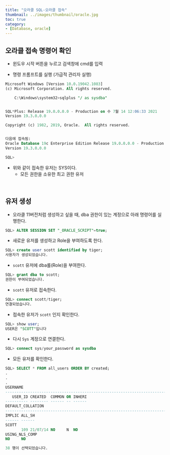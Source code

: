 ```yaml
---
title: "오라클 SQL-오라클 접속"
thumbnail: ../images/thumbnail/oracle.jpg
toc: true
category:
- [Database, oracle]
---
```



## 오라클 접속 명령어 확인 

- 윈도우 시작 버튼을 누르고 검색창에 cmd를 입력

- 명령 프롬프트를 실행 (가급적 관리자 실행)

```sql
Microsoft Windows [Version 10.0.19042.1083]
(c) Microsoft Corporation. All rights reserved.

	C:\Windows\system32>sqlplus "/ as sysdba"


SQL*Plus: Release 19.0.0.0.0 - Production on 수 7월 14 12:06:33 2021
Version 19.3.0.0.0

Copyright (c) 1982, 2019, Oracle.  All rights reserved.


다음에 접속됨:
Oracle Database 19c Enterprise Edition Release 19.0.0.0.0 - Production
Version 19.3.0.0.0

SQL>
```
- 위와 같이 접속한 유저는  SYS이다.
    - 모든 권한을 소유한 최고 권한 유저

</br>

## 유저 생성

- 오라클 11버전처럼 생성하고 싶을 때, dba 권한이 있는 계정으로 아래 명령어를 실행한다.

```sql
SQL> ALTER SESSION SET "_ORACLE_SCRIPT"=true;
```

- 새로운 유저를 생성하고 Role을 부여하도록 한다.

```sql
SQL> create user scott identified by tiger;
사용자가 생성되었습니다.
```

- `scott` 유저에 dba롤(Role)을 부여한다.

```sql
SQL> grant dba to scott;
권한이 부여되었습니다.
```

- `scott` 유저로 접속한다.

```sql
SQL> connect scott/tiger;
연결되었습니다.
```

- 접속한 유저가 `scott` 인지 확인한다.

```sql
SQL> show user;
USER은 "SCOTT"입니다
```

- 다시 `Sys` 계정으로 연결한다.

```sql
SQL> connect sys/your_password as sysdba
```

- 모든 유저를 확인한다.

```sql
SQL> SELECT * FROM all_users ORDER BY created;
.
.
.
USERNAME
--------------------------------------------------------------------------------
   USER_ID CREATED  COMMON OR INHERI
---------- -------- ------ -- ------
DEFAULT_COLLATION
--------------------------------------------------------------------------------
IMPLIC ALL_SH
------ ------
SCOTT
       109 21/07/14 NO     N  NO
USING_NLS_COMP
NO     NO

38 행이 선택되었습니다.
```